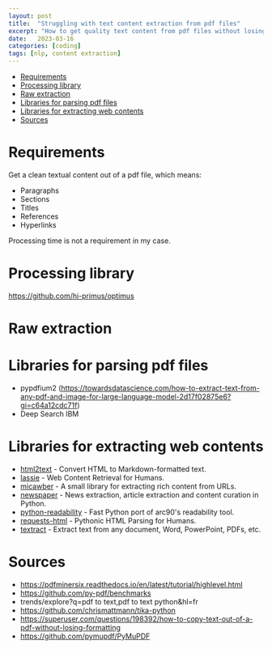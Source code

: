 ```yaml
---
layout: post
title:  "Struggling with text content extraction from pdf files"
excerpt: "How to get quality text content from pdf files without losing formating"
date:   2023-03-16
categories: [coding]
tags: [nlp, content extraction]
---
```


- [Requirements](#requirements)
- [Processing library](#processing-library)
- [Raw extraction](#raw-extraction)
- [Libraries for parsing pdf files](#libraries-for-parsing-pdf-files)
- [Libraries for extracting web contents](#libraries-for-extracting-web-contents)
- [Sources](#sources)


# Requirements
Get a clean textual content out of a pdf file, which means:
* Paragraphs
* Sections
* Titles
* References
* Hyperlinks

Processing time is not a requirement in my case.

# Processing library
https://github.com/hi-primus/optimus

# Raw extraction


# Libraries for parsing pdf files
* pypdfium2 (https://towardsdatascience.com/how-to-extract-text-from-any-pdf-and-image-for-large-language-model-2d17f02875e6?gi=c64a12cdc71f)
* Deep Search IBM

# Libraries for extracting web contents

* [html2text](https://github.com/Alir3z4/html2text) - Convert HTML to Markdown-formatted text.
* [lassie](https://github.com/michaelhelmick/lassie) - Web Content Retrieval for Humans.
* [micawber](https://github.com/coleifer/micawber) - A small library for extracting rich content from URLs.
* [newspaper](https://github.com/codelucas/newspaper) - News extraction, article extraction and content curation in Python.
* [python-readability](https://github.com/buriy/python-readability) - Fast Python port of arc90's readability tool.
* [requests-html](https://github.com/psf/requests-html) - Pythonic HTML Parsing for Humans.
* [textract](https://github.com/deanmalmgren/textract) - Extract text from any document, Word, PowerPoint, PDFs, etc.


# Sources
* https://pdfminersix.readthedocs.io/en/latest/tutorial/highlevel.html
* https://github.com/py-pdf/benchmarks
* trends/explore?q=pdf to text,pdf to text python&hl=fr
* https://github.com/chrismattmann/tika-python
* https://superuser.com/questions/198392/how-to-copy-text-out-of-a-pdf-without-losing-formatting
* https://github.com/pymupdf/PyMuPDF